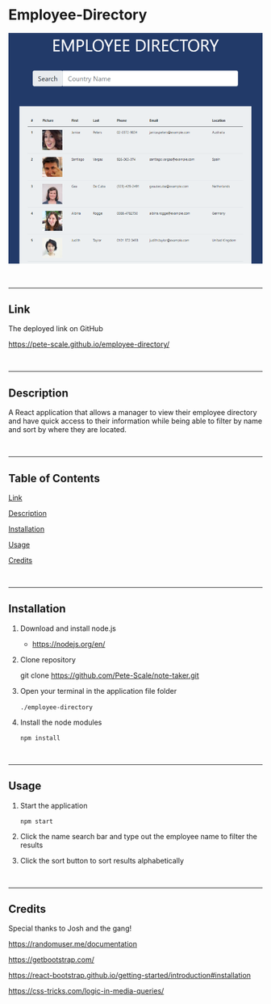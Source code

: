 # Employee-Directory

![Employee Directory Image](./assets/employee-directory-img.png)

<br>

---

## Link

The deployed link on GitHub

https://pete-scale.github.io/employee-directory/


<br>

---

## Description

A React application that allows a manager to view their employee directory and have quick access to their information while being able to filter by name and sort by where they are located.

<br>

---

## Table of Contents

[Link](#link)

[Description](#description)

[Installation](#installation)

[Usage](#usage)

[Credits](#credits)

<br>

---

## Installation

1. Download and install node.js 

    * https://nodejs.org/en/

2. Clone repository

    git clone https://github.com/Pete-Scale/note-taker.git

3. Open your terminal in the application file folder
    
    `./employee-directory`

4. Install the node modules
    ```
    npm install
    ```

<br>

---

## Usage

1. Start the application
    ```
    npm start
    ```

2. Click the name search bar and type out the employee name to filter the results

3. Click the sort button to sort results alphabetically

<br>

---

## Credits

Special thanks to Josh and the gang!

https://randomuser.me/documentation

https://getbootstrap.com/

https://react-bootstrap.github.io/getting-started/introduction#installation

https://css-tricks.com/logic-in-media-queries/